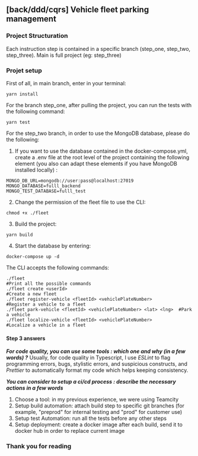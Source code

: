 ## [back/ddd/cqrs] Vehicle fleet parking management

### Project Structuration
Each instruction step is contained in a specific branch (step_one, step_two, step_three). Main is full project (eg: step_three)

### Projet setup
First of all, in main branch, enter in your terminal:
```shell
yarn install
```

For the branch step_one, after pulling the project, you can run the tests with the following command:
```shell
yarn test
```

For the step_two branch, in order to use the MongoDB database,
please do the following:

1. If you want to use the database contained in the docker-compose.yml,
   create a .env file at the root level of the project containing the following
   element (you also can adapt these elements if you have MongoDB installed locally) :
```
MONGO_DB_URL=mongodb://user:pass@localhost:27019
MONGO_DATABASE=fulll_backend
MONGO_TEST_DATABASE=fulll_test
```

2. Change the permission of the fleet file to use the CLI:
```shell
chmod +x ./fleet
```

3. Build the project:
```shell
yarn build
```

4. Start the database by entering:
```shell
docker-compose up -d
```

The CLI accepts the following commands:
```shell
./fleet                                                          #Print all the possible commands
./fleet create <userId>                                          #Create a new fleet
./fleet register-vehicle <fleetId> <vehiclePlateNumber>          #Register a vehicle to a fleet
./fleet park-vehicle <fleetId> <vehiclePlateNumber> <lat> <lng>  #Park a vehicle
./fleet localize-vehicle <fleetId> <vehiclePlateNumber>          #Localize a vehicle in a fleet
```

#### Step 3 answers
_**For code quality, you can use some tools : which one and why (in a few words) ?**_
Usually, for code quality in Typescript, I use _ESLint_ to flag programming errors, bugs, stylistic errors, and suspicious constructs,
and _Prettier_ to automatically format my code which helps keeping consistency.


_**You can consider to setup a ci/cd process : describe the necessary actions in a few words**_
1. Choose a tool: in my previous experience, we were using Teamcity
2. Setup build automation: attach build step to specific git branches (for example, "preprod" for internal testing and "prod" for customer use)
3. Setup test Automation: run all the tests before any other steps
4. Setup deployment: create a docker image after each build, send it to docker hub in order to replace current image

### Thank you for reading
